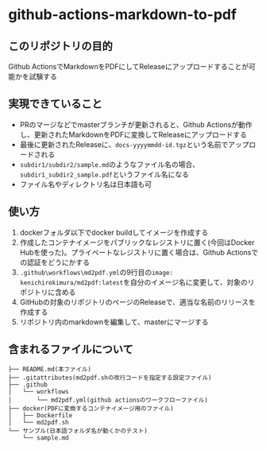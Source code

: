 # github-actions-markdown-to-pdf

## このリポジトリの目的

Github ActionsでMarkdownをPDFにしてReleaseにアップロードすることが可能かを試験する

## 実現できていること

- PRのマージなどでmasterブランチが更新されると、Github Actionsが動作し、更新されたMarkdownをPDFに変換してReleaseにアップロードする
- 最後に更新されたReleaseに、`docs-yyyymmdd-id.tgz`という名前でアップロードされる
- `subdir1/subdir2/sample.md`のようなファイル名の場合、`subdir1_subdir2_sample.pdf`というファイル名になる
- ファイル名やディレクトリ名は日本語も可

## 使い方

1. dockerフォルダ以下でdocker buildしてイメージを作成する
2. 作成したコンテナイメージをパブリックなレジストリに置く(今回はDocker Hubを使った)。プライベートなレジストリに置く場合は、Github Actionsでの認証をどうにかする
3. `.github\workflows\md2pdf.yml`の9行目の`image: kenichirokimura/md2pdf:latest`を自分のイメージ名に変更して、対象のリポジトリに含める
4. GitHubの対象のリポジトリのページのReleaseで、適当な名前のリリースを作成する
5. リポジトリ内のmarkdownを編集して、masterにマージする

## 含まれるファイルについて

```
├── README.md(本ファイル)
├── .gitattributes(md2pdf.shの改行コードを指定する設定ファイル)
├── .github
│   └── workflows
│       └── md2pdf.yml(github actionsのワークフローファイル)
├── docker(PDFに変換するコンテナイメージ用のファイル)
│   ├── Dockerfile
│   └── md2pdf.sh
└── サンプル(日本語フォルダ名が動くかのテスト)
    └── sample.md
```
